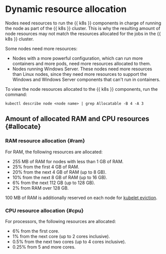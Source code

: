 # Dynamic resource allocation

Nodes need resources to run the {{ k8s }} components in charge of running the node as part of the {{ k8s }} cluster. This is why the resulting amount of node resources may not match the resources allocated for the jobs in the {{ k8s }} cluster.

Some nodes need more resources:

* Nodes with a more powerful configuration, which can run more containers and more pods, need more resources allocated to them.
* Nodes running Windows Server. These nodes need more resources than Linux nodes, since they need more resources to support the Windows and Windows Server components that can't run in containers.

To view the node resources allocated to the {{ k8s }} components, run the command:

```
kubectl describe node <node name> | grep Allocatable -B 4 -A 3
```

## Amount of allocated RAM and CPU resources {#allocate}

### RAM resource allocation {#ram}

For RAM, the following resources are allocated:

* 255 MB of RAM for nodes with less than 1 GB of RAM.
* 25% from the first 4 GB of RAM.
* 20% from the next 4 GB of RAM (up to 8 GB).
* 10% from the next 8 GB of RAM (up to 16 GB).
* 6% from the next 112 GB (up to 128 GB).
* 2% from RAM over 128 GB.

100 MB of RAM is additionally reserved on each node for [kubelet eviction](https://kubernetes.io/docs/tasks/administer-cluster/out-of-resource/).

### CPU resource allocation {#cpu}

For processors, the following resources are allocated:

* 6% from the first core.
* 1% from the next core (up to 2 cores inclusive).
* 0.5% from the next two cores (up to 4 cores inclusive).
* 0.25% from 5 and more cores.


